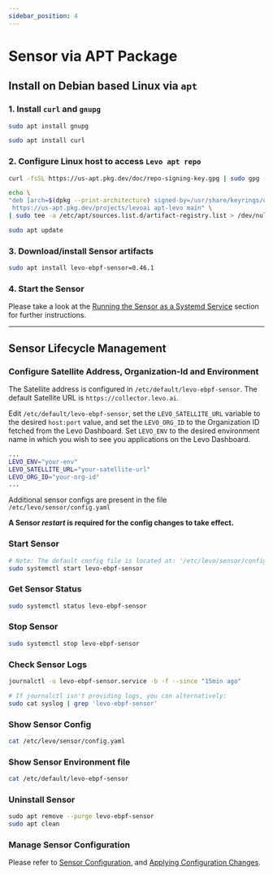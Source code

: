 ```yaml
---
sidebar_position: 4
---
```


# Sensor via APT Package

## Install on Debian based Linux via `apt`

### 1. Install `curl` and `gnupg`

```bash
sudo apt install gnupg

sudo apt install curl
```

### 2. Configure Linux host to access `Levo apt repo`

```bash
curl -fsSL https://us-apt.pkg.dev/doc/repo-signing-key.gpg | sudo gpg --dearmor -o /usr/share/keyrings/us-apt-repo-signing-key.gpg
```

```bash
echo \
"deb [arch=$(dpkg --print-architecture) signed-by=/usr/share/keyrings/us-apt-repo-signing-key.gpg] \
 https://us-apt.pkg.dev/projects/levoai apt-levo main" \
| sudo tee -a /etc/apt/sources.list.d/artifact-registry.list > /dev/null
```

```bash
sudo apt update
```

### 3. Download/install Sensor artifacts

```bash
sudo apt install levo-ebpf-sensor=0.46.1
```

### 4. Start the Sensor
Please take a look at the [Running the Sensor as a Systemd Service](/install-traffic-capture-sensors/ebpf-sensor/sensor-systemd-service) section for further instructions.

------------------------------------------------------------------

## Sensor Lifecycle Management

### Configure Satellite Address, Organization-Id and Environment

The Satellite address is configured in `/etc/default/levo-ebpf-sensor`. The default Satellite URL is `https://collector.levo.ai`.

Edit `/etc/default/levo-ebpf-sensor`, set the `LEVO_SATELLITE_URL` variable to the desired `host:port` value,
and set the `LEVO_ORG_ID` to the Organization ID fetched from the Levo Dashboard.
Set `LEVO_ENV` to the desired environment name in which you wish to see you applications on the Levo Dashboard.

```bash
...
LEVO_ENV="your-env"
LEVO_SATELLITE_URL="your-satellite-url"
LEVO_ORG_ID="your-org-id"
...
```

Additional sensor configs are present in the file `/etc/levo/sensor/config.yaml`


**A Sensor *restart* is required for the config changes to take effect.**


### Start Sensor
```bash
# Note: The default config file is located at: '/etc/levo/sensor/config.yaml'
sudo systemctl start levo-ebpf-sensor
```

### Get Sensor Status
```bash
sudo systemctl status levo-ebpf-sensor
```

### Stop Sensor
```bash
sudo systemctl stop levo-ebpf-sensor
```

### Check Sensor Logs
```bash
journalctl -u levo-ebpf-sensor.service -b -f --since "15min ago"

# If journalctl isn't providing logs, you can alternatively:
sudo cat syslog | grep 'levo-ebpf-sensor'
```

### Show Sensor Config
```bash
cat /etc/levo/sensor/config.yaml
```

### Show Sensor Environment file
```bash
cat /etc/default/levo-ebpf-sensor
```

### Uninstall Sensor
```bash
sudo apt remove --purge levo-ebpf-sensor
sudo apt clean
```

### Manage Sensor Configuration
Please refer to [Sensor Configuration](/install-traffic-capture-sensors/common-tasks/sensor-configuration.mdx), and [Applying Configuration Changes](/install-traffic-capture-sensors/common-tasks/sensor-configuration.mdx#running-on-linux-host).

